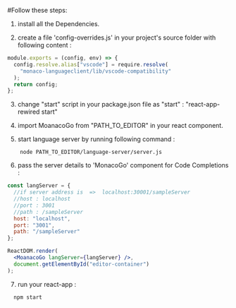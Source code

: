 #Follow these steps:

1. install all the Dependencies.

2. create a file 'config-overrides.js' in your project's source folder with following content :

```javascript
module.exports = (config, env) => {
  config.resolve.alias["vscode"] = require.resolve(
    "monaco-languageclient/lib/vscode-compatibility"
  );
  return config;
};
```

3. change "start" script in your package.json file as
   "start" : "react-app-rewired start"

4. import MoanacoGo from "PATH_TO_EDITOR" in your react component.

5. start language server by running following command :

```
    node PATH_TO_EDITOR/language-server/server.js
```

6. pass the server details to 'MonacoGo' component for Code Completions :

```jsx
const langServer = {
  //if server address is  =>  localhost:30001/sampleServer
  //host : localhost
  //port : 3001
  //path : /sampleServer
  host: "localhost",
  port: "3001",
  path: "/sampleServer"
};

ReactDOM.render(
  <MoanacoGo langServer={langServer} />,
  document.getElementById("editor-container")
);
```

7. run your react-app :

```
  npm start
```
